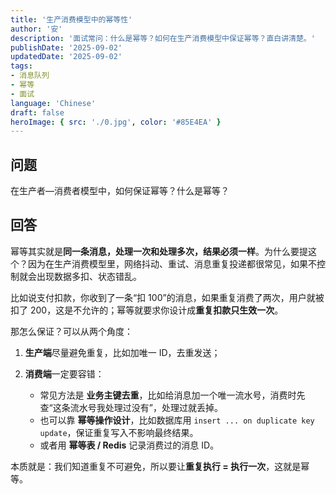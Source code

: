 ```yaml
---
title: '生产消费模型中的幂等性'
author: '安'
description: '面试常问：什么是幂等？如何在生产消费模型中保证幂等？直白讲清楚。'
publishDate: '2025-09-02'
updatedDate: '2025-09-02'
tags:
- 消息队列
- 幂等
- 面试
language: 'Chinese'
draft: false
heroImage: { src: './0.jpg', color: '#85E4EA' }
---
```

## 问题
在生产者—消费者模型中，如何保证幂等？什么是幂等？

## 回答
幂等其实就是**同一条消息，处理一次和处理多次，结果必须一样**。为什么要提这个？因为在生产消费模型里，网络抖动、重试、消息重复投递都很常见，如果不控制就会出现数据多扣、状态错乱。

比如说支付扣款，你收到了一条“扣 100”的消息，如果重复消费了两次，用户就被扣了 200，这是不允许的；幂等就要求你设计成**重复扣款只生效一次**。

那怎么保证？可以从两个角度：

1. **生产端**尽量避免重复，比如加唯一 ID，去重发送；
2. **消费端**一定要容错：

    * 常见方法是 **业务主键去重**，比如给消息加一个唯一流水号，消费时先查“这条流水号我处理过没有”，处理过就丢掉。
    * 也可以靠 **幂等操作设计**，比如数据库用 `insert ... on duplicate key update`，保证重复写入不影响最终结果。
    * 或者用 **幂等表 / Redis** 记录消费过的消息 ID。

本质就是：我们知道重复不可避免，所以要让**重复执行 = 执行一次**，这就是幂等。
